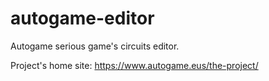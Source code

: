 # autogame-editor
Autogame serious game's circuits editor.

Project's home site:
https://www.autogame.eus/the-project/
